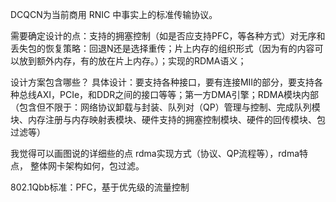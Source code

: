  DCQCN为当前商用 RNIC 中事实上的标准传输协议。


 需要确定设计的点：支持的拥塞控制（如是否应支持PFC，等各种方式）对无序和丢失包的恢复策略：回退N还是选择重传；片上内存的组织形式（因为有的内容可以放到额外内存，有的放在片上内存。）；实现的RDMA语义；

 设计方案包含哪些？
 具体设计：要支持各种接口，要有连接MII的部分，要支持各种总线AXI，PCIe，和DDR之间的接口等等；第一方DMA引擎；RDMA模块内部（包含但不限于：网络协议卸载与封装、队列对（QP）管理与控制、完成队列模块、内存注册与内存映射表模块、硬件支持的拥塞控制模块、硬件的回传模块、包过滤等）

我觉得可以画图说的详细些的点
 rdma实现方式（协议、QP流程等），rdma特点，
 整体网卡架构如何，包过滤。


 802.1Qbb标准：PFC，基于优先级的流量控制
